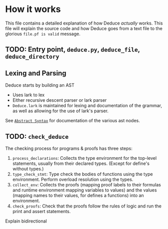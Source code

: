 # How it works

This file contains a detailed explanation of how Deduce *actually* works. This file will explain the source code and how Deduce goes from a text file to the glorious `file.pf is valid` message.

## TODO: Entry point, `deduce.py`, `deduce_file`, `deduce_directory`

## Lexing and Parsing

Deduce starts by building an AST

- Uses lark to lex
- Either recursive descent parser or lark parser
- `Deduce.lark` is maintained for lexing and documentation of the grammar, as well as allowing for the use of lark's parser.

See [`Abstract Syntax`](./abstract-syntax.md) for documentation of the various ast nodes.



## TODO: `check_deduce`

The checking process for programs & proofs has three steps:

1. `process_declarations`:
   Collects the type environment for the top-level statements, usually
   from their declared types. (Except for define's without types.)
2. `type_check_stmt`:
   Type check the bodies of functions using the type environment.
   Perform overload resolution using the types.
3. `collect_env`:
   Collects the proofs (mapping proof labels to their formulas
             and runtime environment mapping variables to values)
   and the values (mapping names to their values, for defines a functions)
   into an environment.
4. `check_proofs`:
   Check that the proofs follow the rules of logic
   and run the print and assert statements.


Explain bidirectional